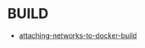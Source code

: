 # BUILD

- [attaching-networks-to-docker-build](https://brianchristner.io/attaching-networks-to-docker-build/)